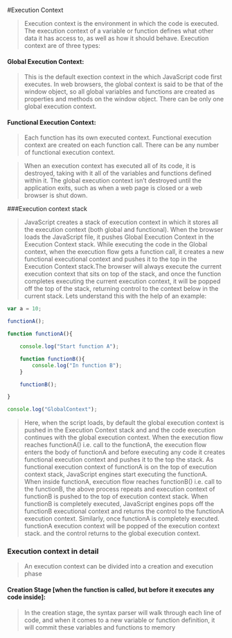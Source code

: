 #Execution Context

>Execution context is the environment in which the code is executed. The execution context of a variable or function defines what 
>other data it has access to, as well as how it should behave. Execution context are of three types:

#### Global Execution Context: 
>This is the default exection context in the which JavaScript code first executes. 
>In web browsers, the global context is said to be that of the window object, so all global variables
>and functions are created as properties and methods on the window object.
>There can be only one global execution context. 

#### Functional Execution Context:
>Each function has its own executed context. Functional execution context are created on each function call. 
>There can be any number of functional execution context.

>When an execution context has executed all of its code, it is destroyed, taking with it all of the variables and functions
>defined within it. The global execution context isn’t destroyed until the application exits, such as when a web
>page is closed or a web browser is shut down.

###Execution context stack
>JavaScript creates a stack of execution context in which it stores all the execution context (both global and functional). 
>When the browser loads the JavaScript file, it pushes Global Execution Context in the Execution Context stack.
>While executing the code in the Global context, when the execution flow gets a function call, it creates a new functional executional 
>context and pushes it to the top in the Execution Context stack.The browser will always execute the current 
>execution context that sits on top of the stack, and once the function completes executing the current execution context, 
>it will be popped off the top of the stack, returning control to the context below in the current stack. 
>Lets understand this with the help of an example:

```javascript
var a = 10;

functionA();

function functionA(){

	console.log("Start function A");

	function functionB(){
		console.log("In function B");
	}

	functionB();

}

console.log("GlobalContext");
```
>Here, when the script loads, by default the global execution context is pushed in the Execution Context stack and
>and the code execution continues with the global execution context. 
>When the execution flow reaches functionA() i.e. call to the functionA, the execution flow enters the body of functionA
>and before executing any code it creates functional execution context and pushes it to the top the stack. 
>As functional execution context of functionA is on the top of execution context stack, JavaScript engines start executing the 
>functionA.
>When inside functionA, execution flow reaches functionB() i.e. call to the functionB, the above process repeats and 
>execution context of functionB is pushed to the top of execution context stack. 
>When functionB is completely executed, JavaScript engines pops off the functionB executional context and returns the 
>control to the functionA execution context.
>Similarly, once functionA is completely executed. functionA execution context will be popped of the execution context stack.
>and the control returns to the global execution context. 

### Execution context in detail
>An execution context can be divided into a creation and execution phase

#### Creation Stage [when the function is called, but before it executes any code inside]:
>In the creation stage, the syntax parser will walk through each line of code, and when it comes to a new variable or function definition, it will commit these variables and functions to memory













